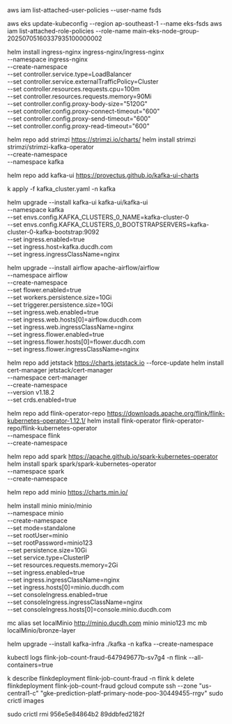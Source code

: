 aws iam list-attached-user-policies --user-name fsds

aws eks update-kubeconfig --region ap-southeast-1 --name eks-fsds
aws iam list-attached-role-policies --role-name main-eks-node-group-20250705160337935100000002

helm install ingress-nginx ingress-nginx/ingress-nginx \
  --namespace ingress-nginx \
  --create-namespace \
  --set controller.service.type=LoadBalancer \
  --set controller.service.externalTrafficPolicy=Cluster \
  --set controller.resources.requests.cpu=100m \
  --set controller.resources.requests.memory=90Mi \
  --set controller.config.proxy-body-size="5120G" \
  --set controller.config.proxy-connect-timeout="600" \
  --set controller.config.proxy-send-timeout="600" \
  --set controller.config.proxy-read-timeout="600"


helm repo add strimzi https://strimzi.io/charts/
helm install strimzi strimzi/strimzi-kafka-operator \
  --create-namespace \
  --namespace kafka 

helm repo add kafka-ui https://provectus.github.io/kafka-ui-charts

k apply -f kafka_cluster.yaml -n kafka

helm upgrade --install kafka-ui kafka-ui/kafka-ui \
  --namespace kafka \
  --set envs.config.KAFKA_CLUSTERS_0_NAME=kafka-cluster-0 \
  --set envs.config.KAFKA_CLUSTERS_0_BOOTSTRAPSERVERS=kafka-cluster-0-kafka-bootstrap:9092 \
  --set ingress.enabled=true \
  --set ingress.host=kafka.ducdh.com \
  --set ingress.ingressClassName=nginx



helm upgrade --install airflow apache-airflow/airflow \
 --namespace airflow \
 --create-namespace \
 --set flower.enabled=true \
 --set workers.persistence.size=10Gi \
 --set triggerer.persistence.size=10Gi \
 --set ingress.web.enabled=true \
 --set ingress.web.hosts[0]=airflow.ducdh.com \
 --set ingress.web.ingressClassName=nginx \
 --set ingress.flower.enabled=true \
 --set ingress.flower.hosts[0]=flower.ducdh.com \
 --set ingress.flower.ingressClassName=nginx 
 


helm repo add jetstack https://charts.jetstack.io --force-update
helm install \
  cert-manager jetstack/cert-manager \
  --namespace cert-manager \
  --create-namespace \
  --version v1.18.2 \
  --set crds.enabled=true

helm repo add flink-operator-repo https://downloads.apache.org/flink/flink-kubernetes-operator-1.12.1/
helm install flink-operator flink-operator-repo/flink-kubernetes-operator \
  --namespace flink \
  --create-namespace



helm repo add spark https://apache.github.io/spark-kubernetes-operator
helm install spark spark/spark-kubernetes-operator \
  --namespace spark \
  --create-namespace 

helm repo add minio https://charts.min.io/

helm install minio minio/minio \
  --namespace minio \
  --create-namespace \
  --set mode=standalone \
  --set rootUser=minio \
  --set rootPassword=minio123 \
  --set persistence.size=10Gi \
  --set service.type=ClusterIP \
  --set resources.requests.memory=2Gi \
  --set ingress.enabled=true \
  --set ingress.ingressClassName=nginx \
  --set ingress.hosts[0]=minio.ducdh.com \
  --set consoleIngress.enabled=true \
  --set consoleIngress.ingressClassName=nginx \
  --set consoleIngress.hosts[0]=console.minio.ducdh.com 


mc alias set localMinio http://minio.ducdh.com minio minio123
mc mb localMinio/bronze-layer



helm upgrade --install kafka-infra ./kafka -n kafka --create-namespace


kubectl logs flink-job-count-fraud-647949677b-sv7g4 -n flink --all-containers=true

k describe flinkdeployment flink-job-count-fraud -n flink
k delete flinkdeployment flink-job-count-fraud
gcloud compute ssh --zone "us-central1-c" "gke-prediction-platf-primary-node-poo-30449455-rrgv"
sudo crictl images

sudo crictl rmi 956e5e84864b2 89ddbfed2182f
